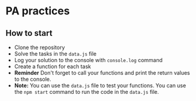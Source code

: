 # PA practices

## How to start
- Clone the repository
- Solve the tasks in the `data.js` file
- Log your solution to the console with `console.log` command
- Create a function for each task
- **Reminder** Don't forget to call your functions and print the return values to the console.
- **Note:** You can use the `data.js` file to test your functions. You can use the `npm start` command to run the code in the `data.js` file.
